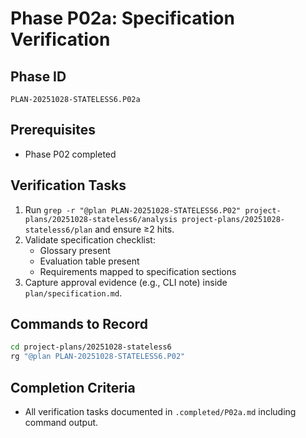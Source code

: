 # Phase P02a: Specification Verification

## Phase ID
`PLAN-20251028-STATELESS6.P02a`

## Prerequisites
- Phase P02 completed

## Verification Tasks
1. Run `grep -r "@plan PLAN-20251028-STATELESS6.P02" project-plans/20251028-stateless6/analysis project-plans/20251028-stateless6/plan` and ensure ≥2 hits.
2. Validate specification checklist:
   - Glossary present
   - Evaluation table present
   - Requirements mapped to specification sections
3. Capture approval evidence (e.g., CLI note) inside `plan/specification.md`.

## Commands to Record
```bash
cd project-plans/20251028-stateless6
rg "@plan PLAN-20251028-STATELESS6.P02"
```

## Completion Criteria
- All verification tasks documented in `.completed/P02a.md` including command output.

